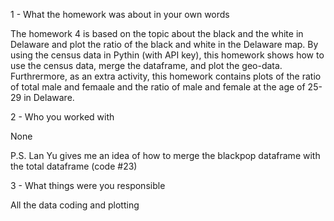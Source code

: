 1 - What the homework was about in your own words

The homework 4 is based on the topic about the black and the white in Delaware and plot the ratio of the black and white in the Delaware map. 
By using the census data in Pythin (with API key), this homework shows how to use the census data, merge the dataframe, and plot the geo-data. 
Furthrermore, as an extra activity, this homework contains plots of the ratio of total male and femaale and the ratio of male and female at the age of 25-29 in Delaware. 


2 - Who you worked with

None

P.S. Lan Yu gives me an idea of how to merge the blackpop dataframe with the total dataframe (code #23)


3 - What things were you responsible

All the data coding and plotting 
